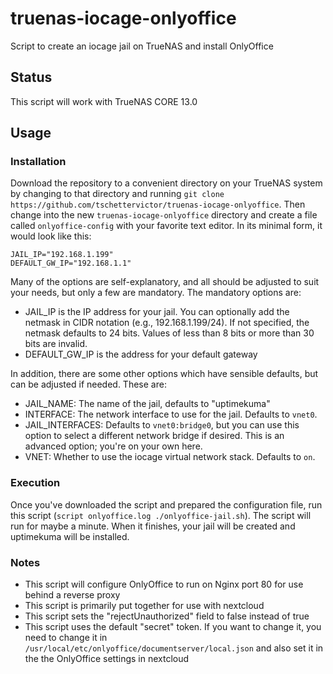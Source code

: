# truenas-iocage-onlyoffice
Script to create an iocage jail on TrueNAS and install OnlyOffice

## Status
This script will work with TrueNAS CORE 13.0

## Usage

### Installation
Download the repository to a convenient directory on your TrueNAS system by changing to that directory and running `git clone https://github.com/tschettervictor/truenas-iocage-onlyoffice`.  Then change into the new `truenas-iocage-onlyoffice` directory and create a file called `onlyoffice-config` with your favorite text editor.  In its minimal form, it would look like this:
```
JAIL_IP="192.168.1.199"
DEFAULT_GW_IP="192.168.1.1"
```
Many of the options are self-explanatory, and all should be adjusted to suit your needs, but only a few are mandatory.  The mandatory options are:

* JAIL_IP is the IP address for your jail.  You can optionally add the netmask in CIDR notation (e.g., 192.168.1.199/24).  If not specified, the netmask defaults to 24 bits.  Values of less than 8 bits or more than 30 bits are invalid.
* DEFAULT_GW_IP is the address for your default gateway
 
In addition, there are some other options which have sensible defaults, but can be adjusted if needed.  These are:

* JAIL_NAME: The name of the jail, defaults to "uptimekuma"
* INTERFACE: The network interface to use for the jail.  Defaults to `vnet0`.
* JAIL_INTERFACES: Defaults to `vnet0:bridge0`, but you can use this option to select a different network bridge if desired.  This is an advanced option; you're on your own here.
* VNET: Whether to use the iocage virtual network stack.  Defaults to `on`.

### Execution
Once you've downloaded the script and prepared the configuration file, run this script (`script onlyoffice.log ./onlyoffice-jail.sh`).  The script will run for maybe a minute.  When it finishes, your jail will be created and uptimekuma will be installed.

### Notes
- This script will configure OnlyOffice to run on Nginx port 80 for use behind a reverse proxy
- This script is primarily put together for use with nextcloud
- This script sets the "rejectUnauthorized" field to false instead of true
- This script uses the default "secret" token. If you want to change it, you need to change it in `/usr/local/etc/onlyoffice/documentserver/local.json` and also set it in the the OnlyOffice settings in nextcloud
